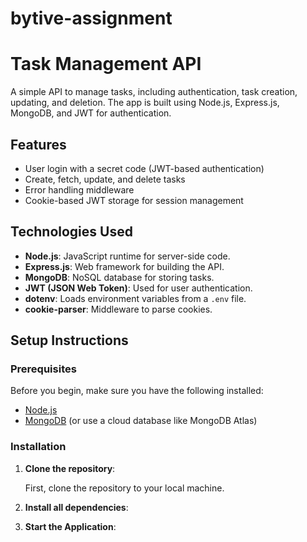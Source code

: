 ﻿# bytive-assignment

# Task Management API

A simple API to manage tasks, including authentication, task creation, updating, and deletion. The app is built using Node.js, Express.js, MongoDB, and JWT for authentication.

## Features

- User login with a secret code (JWT-based authentication)
- Create, fetch, update, and delete tasks
- Error handling middleware
- Cookie-based JWT storage for session management

## Technologies Used

- **Node.js**: JavaScript runtime for server-side code.
- **Express.js**: Web framework for building the API.
- **MongoDB**: NoSQL database for storing tasks.
- **JWT (JSON Web Token)**: Used for user authentication.
- **dotenv**: Loads environment variables from a `.env` file.
- **cookie-parser**: Middleware to parse cookies.

## Setup Instructions

### Prerequisites

Before you begin, make sure you have the following installed:

- [Node.js](https://nodejs.org/)
- [MongoDB](https://www.mongodb.com/) (or use a cloud database like MongoDB Atlas)

### Installation

1. **Clone the repository**:

   First, clone the repository to your local machine.

2. **Install all dependencies**:


3. **Start the Application**:

   

  

